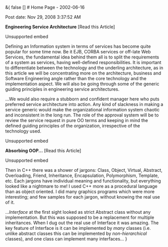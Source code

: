 &{<nil> false <nil> <nil> [] <nil> <nil> <nil> <nil> # Home Page - 2002-06-16

Post date: Nov 29, 2008 3:37:52 AM

**Engineering Service Architecture** [Read this Article]

<div>
  <div>
    <div>
      <div>
        <div>
          <div>
            <div>
              <div>
                Unsupported embed
              </div>
            </div>
          </div>
        </div>
      </div>
    </div>
  </div>
</div>

Defining an Information system in terms of services has become quite popular for some time now. Be it EJB, CORBA services or off-late Web Services, the fundamental idea behind them all is to split the requirements of a system as services, having well-defined responsibilities. It is important to differentiate between the technology and the underling architecture, as in this article we will be concentrating more on the architecture, business and Software Engineering angle rather than the core technology and the implementation aspect. We will also be going through some of the generic guiding principles in engineering service architectures.

...We would also require a stubborn and confident manager here who puts preferred service architecture into action. Any kind of slackness in making a service generic would make the organizational information system chaotic and inconsistent in the long run. The role of the approval system will be to review the service request in pure OO terms and keeping in mind the defined guiding principles of the organization, irrespective of the technology used.

<div>
  <div>
    <div>
      <div>
        <div>
          <div>
            <div>
              <div>
                Unsupported embed
              </div>
            </div>
          </div>
        </div>
      </div>
    </div>
  </div>
</div>

**Absorbing OOP...** [Read this Article]

<div>
  <div>
    <div>
      <div>
        <div>
          <div>
            <div>
              <div>
                Unsupported embed
              </div>
            </div>
          </div>
        </div>
      </div>
    </div>
  </div>
</div>

Then in C++ there was a shower of jargons: Class, Object, Virtual, Abstract, Overloading, Friend, Inheritance, Encapsulation, Polymorphism, Template, etc. Each jargons have individual meaning and functionality, but everything looked like a nightmare to me! I used C++ more as a procedural language than as object oriented. I did many graphics programs which were more interesting; and few samples for each jargon, without knowing the real use of it.

...*Interface* at the first sight looked as strict Abstract class without any implementation. But this was supposed to be a replacement for multiple inheritances. When I dug out the real use of Interface it was amazing. The key feature of Interface is it can be implemented by *many* classes (i.e. unlike abstract classes this can be implemented by *non-hierarchical* classes), and one class can implement many interfaces...
}
